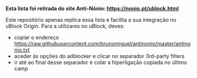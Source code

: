 **Esta lista foi retirada do site Anti-Nónio: https://nonio.pt/ublock.html**

Este repositório apenas replica essa lista e facilita a sua integração no uBlock Origin.
Para a utilizares no uBlock, deves:
* copiar o endereço https://raw.githubusercontent.com/brunomiguel/antinonio/master/antinonio.txt
* aceder às opções do adblocker e clicar no separador 3rd-party filters
* ir até ao final desse separador e colar a hiperligação copiada no último camp
